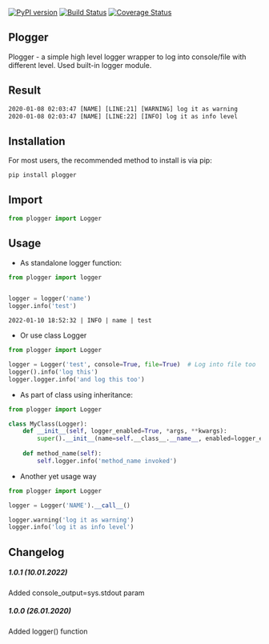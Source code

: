 [![PyPI version](https://badge.fury.io/py/plogger.svg)](https://badge.fury.io/py/plogger)
[![Build Status](https://travis-ci.org/c-pher/plogger.svg?branch=master)](https://travis-ci.org/c-pher/plogger)
[![Coverage Status](https://coveralls.io/repos/github/c-pher/plogger/badge.svg?branch=master)](https://coveralls.io/github/c-pher/plogger?branch=master)


## Plogger

Plogger - a simple high level logger wrapper to log into console/file with different level. Used built-in logger module.

## Result
```cmd
2020-01-08 02:03:47 [NAME] [LINE:21] [WARNING] log it as warning
2020-01-08 02:03:47 [NAME] [LINE:22] [INFO] log it as info level
```

## Installation
For most users, the recommended method to install is via pip:
```cmd
pip install plogger
```

## Import

```python
from plogger import Logger
```

## Usage

- As standalone logger function:

```python
from plogger import logger


logger = logger('name')
logger.info('test')
```

```commandline
2022-01-10 18:52:32 | INFO | name | test
```

- Or use class Logger

```python
from plogger import Logger

logger = Logger('test', console=True, file=True)  # Log into file too
logger().info('log this')
logger.logger.info('and log this too')
```

- As part of class using inheritance:

```python
from plogger import Logger

class MyClass(Logger):
    def __init__(self, logger_enabled=True, *args, **kwargs):
        super().__init__(name=self.__class__.__name__, enabled=logger_enabled, *args, **kwargs)
    
    def method_name(self):
        self.logger.info('method_name invoked')
```

- Another yet usage way

```python
from plogger import Logger

logger = Logger('NAME').__call__()

logger.warning('log it as warning')
logger.info('log it as info level')
```

## Changelog

##### 1.0.1 (10.01.2022)

Added console_output=sys.stdout param

##### 1.0.0 (26.01.2020)

Added logger() function